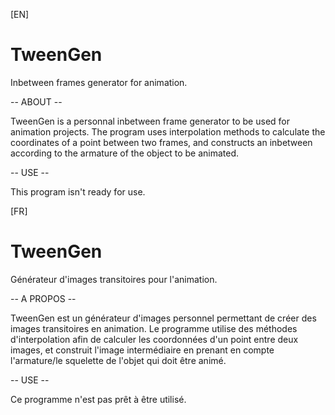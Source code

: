[EN]

# TweenGen
Inbetween frames generator for animation.

-- ABOUT --

TweenGen is a personnal inbetween frame generator to be used for animation projects. The program uses interpolation methods to calculate the coordinates of a point between two frames, and constructs an inbetween according to the armature of the object to be animated.

-- USE --

This program isn't ready for use.

[FR]

# TweenGen
Générateur d'images transitoires pour l'animation.

-- A PROPOS --

TweenGen est un générateur d'images personnel permettant de créer des images transitoires en animation. Le programme utilise des méthodes d'interpolation afin de calculer les coordonnées d'un point entre deux images, et construit l'image intermédiaire en prenant en compte l'armature/le squelette de l'objet qui doit être animé.

-- USE --

Ce programme n'est pas prêt à être utilisé.
